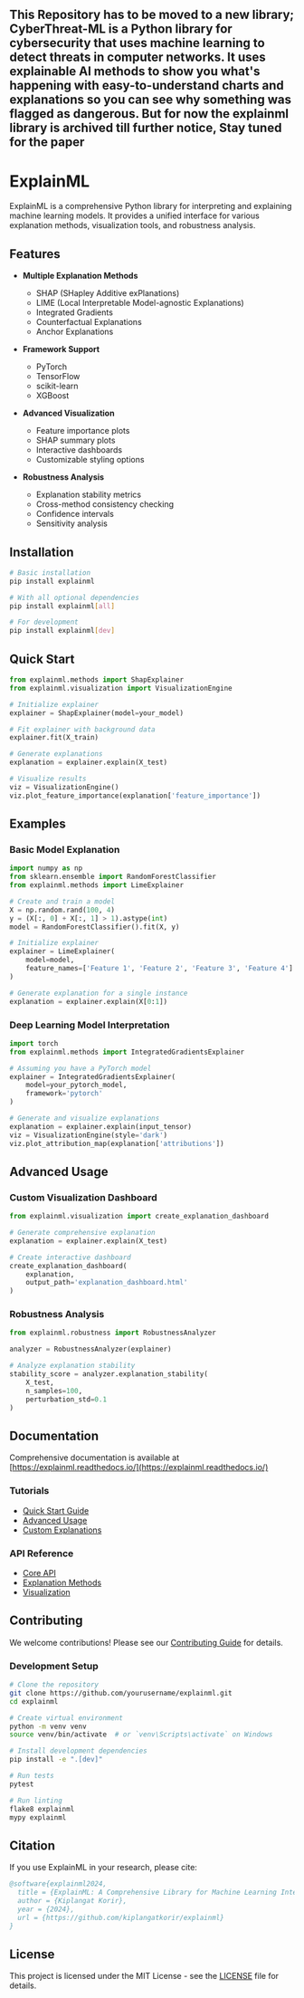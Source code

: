 ## This Repository has to be moved to a new library; CyberThreat-ML is a Python library for cybersecurity that uses machine learning to detect threats in computer networks. It uses explainable AI methods to  show you what's happening with easy-to-understand charts and explanations so you can see why something was flagged as dangerous. But for now the explainml library is archived till further notice, Stay tuned for the paper

# ExplainML

ExplainML is a comprehensive Python library for interpreting and explaining machine learning models. It provides a unified interface for various explanation methods, visualization tools, and robustness analysis.

## Features

- **Multiple Explanation Methods**
  - SHAP (SHapley Additive exPlanations)
  - LIME (Local Interpretable Model-agnostic Explanations)
  - Integrated Gradients
  - Counterfactual Explanations
  - Anchor Explanations

- **Framework Support**
  - PyTorch
  - TensorFlow
  - scikit-learn
  - XGBoost

- **Advanced Visualization**
  - Feature importance plots
  - SHAP summary plots
  - Interactive dashboards
  - Customizable styling options

- **Robustness Analysis**
  - Explanation stability metrics
  - Cross-method consistency checking
  - Confidence intervals
  - Sensitivity analysis

## Installation

```bash
# Basic installation
pip install explainml

# With all optional dependencies
pip install explainml[all]

# For development
pip install explainml[dev]
```

## Quick Start

```python
from explainml.methods import ShapExplainer
from explainml.visualization import VisualizationEngine

# Initialize explainer
explainer = ShapExplainer(model=your_model)

# Fit explainer with background data
explainer.fit(X_train)

# Generate explanations
explanation = explainer.explain(X_test)

# Visualize results
viz = VisualizationEngine()
viz.plot_feature_importance(explanation['feature_importance'])
```

## Examples

### Basic Model Explanation
```python
import numpy as np
from sklearn.ensemble import RandomForestClassifier
from explainml.methods import LimeExplainer

# Create and train a model
X = np.random.rand(100, 4)
y = (X[:, 0] + X[:, 1] > 1).astype(int)
model = RandomForestClassifier().fit(X, y)

# Initialize explainer
explainer = LimeExplainer(
    model=model,
    feature_names=['Feature 1', 'Feature 2', 'Feature 3', 'Feature 4']
)

# Generate explanation for a single instance
explanation = explainer.explain(X[0:1])
```

### Deep Learning Model Interpretation
```python
import torch
from explainml.methods import IntegratedGradientsExplainer

# Assuming you have a PyTorch model
explainer = IntegratedGradientsExplainer(
    model=your_pytorch_model,
    framework='pytorch'
)

# Generate and visualize explanations
explanation = explainer.explain(input_tensor)
viz = VisualizationEngine(style='dark')
viz.plot_attribution_map(explanation['attributions'])
```

## Advanced Usage

### Custom Visualization Dashboard
```python
from explainml.visualization import create_explanation_dashboard

# Generate comprehensive explanation
explanation = explainer.explain(X_test)

# Create interactive dashboard
create_explanation_dashboard(
    explanation,
    output_path='explanation_dashboard.html'
)
```

### Robustness Analysis
```python
from explainml.robustness import RobustnessAnalyzer

analyzer = RobustnessAnalyzer(explainer)

# Analyze explanation stability
stability_score = analyzer.explanation_stability(
    X_test,
    n_samples=100,
    perturbation_std=0.1
)
```

## Documentation

Comprehensive documentation is available at [https://explainml.readthedocs.io/](https://explainml.readthedocs.io/)

### Tutorials
- [Quick Start Guide](https://explainml.readthedocs.io/en/latest/tutorials/quickstart.html)
- [Advanced Usage](https://explainml.readthedocs.io/en/latest/tutorials/advanced.html)
- [Custom Explanations](https://explainml.readthedocs.io/en/latest/tutorials/custom.html)

### API Reference
- [Core API](https://explainml.readthedocs.io/en/latest/api/core.html)
- [Explanation Methods](https://explainml.readthedocs.io/en/latest/api/methods.html)
- [Visualization](https://explainml.readthedocs.io/en/latest/api/visualization.html)

## Contributing

We welcome contributions! Please see our [Contributing Guide](CONTRIBUTING.md) for details.

### Development Setup
```bash
# Clone the repository
git clone https://github.com/yourusername/explainml.git
cd explainml

# Create virtual environment
python -m venv venv
source venv/bin/activate  # or `venv\Scripts\activate` on Windows

# Install development dependencies
pip install -e ".[dev]"

# Run tests
pytest

# Run linting
flake8 explainml
mypy explainml
```

## Citation

If you use ExplainML in your research, please cite:

```bibtex
@software{explainml2024,
  title = {ExplainML: A Comprehensive Library for Machine Learning Interpretability},
  author = {Kiplangat Korir},
  year = {2024},
  url = {https://github.com/kiplangatkorir/explainml}
}
```

## License

This project is licensed under the MIT License - see the [LICENSE](LICENSE) file for details.
